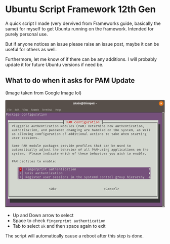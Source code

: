 # Ubuntu Script Framework 12th Gen

A quick script I made (very dervived from Frameworks guide, basically the same) for myself to get Ubuntu running on the framework. Intended for purely personal use.

But if anyone notices an issue please raise an issue post, maybe it can be useful for others as well.

Furthermore, let me know of if there can be any additions. I will probably update it for future Ubuntu versions if need be.

## What to do when it asks for PAM Update

(Image taken from Google Image lol)

![alt text](/images/pam.png)

- Up and Down arrow to select
- Space to check `fingerprint authentication`
- Tab to select `ok` and then space again to exit

The script will automatically cause a reboot after this step is done.